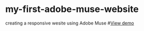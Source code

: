 # my-first-adobe-muse-website
creating a responsive wesite using Adobe Muse
#<a href="http://doudoufalta.com/works/artist/" target="_blank">View demo</a>
